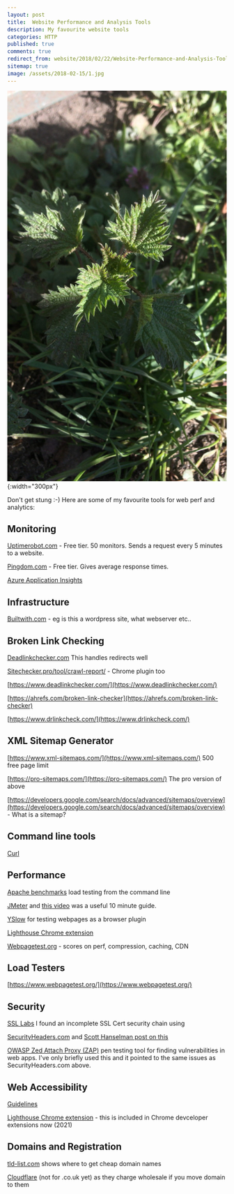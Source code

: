 ```yaml
---
layout: post
title:  Website Performance and Analysis Tools
description: My favourite website tools
categories: HTTP
published: true 
comments: true
redirect_from: website/2018/02/22/Website-Performance-and-Analysis-Tools.html 
sitemap: true
image: /assets/2018-02-15/1.jpg
---
```


![Don't get stung!](/assets/2018-02-15/1.jpg "Don't get stung.."){:width="300px"}

Don't get stung :-) Here are some of my favourite tools for web perf and analytics:

## Monitoring

[Uptimerobot.com](https://uptimerobot.com) - Free tier. 50 monitors. Sends a request every 5 minutes to a website.

[Pingdom.com](https://www.pingdom.com) - Free tier. Gives average response times.  

[Azure Application Insights](https://azure.microsoft.com/en-gb/services/application-insights/)

## Infrastructure

[Builtwith.com](https://builtwith.com) - eg is this a wordpress site, what webserver etc..

## Broken Link Checking

[Deadlinkchecker.com](https://www.deadlinkchecker.com) This handles redirects well

[Sitechecker.pro/tool/crawl-report/](https://sitechecker.pro/tool/crawl-report/) - Chrome plugin too

[https://www.deadlinkchecker.com/](https://www.deadlinkchecker.com/)

[https://ahrefs.com/broken-link-checker](https://ahrefs.com/broken-link-checker)

[https://www.drlinkcheck.com/](https://www.drlinkcheck.com/)

## XML Sitemap Generator

[https://www.xml-sitemaps.com/](https://www.xml-sitemaps.com/) 500 free page limit

[https://pro-sitemaps.com/](https://pro-sitemaps.com/) The pro version of above


[https://developers.google.com/search/docs/advanced/sitemaps/overview](https://developers.google.com/search/docs/advanced/sitemaps/overview) - What is a sitemap?


## Command line tools

[Curl](/cmder/2018/01/30/Cmder-Shell.html#curl)

## Performance

[Apache benchmarks](/apachebenchmarks/2018/02/01/Apache-Benchmarks.html) load testing from the command line  

[JMeter](https://jmeter.apache.org) and [this video](https://www.youtube.com/watch?v=8NLeq-QxkSw) was a useful 10 minute guide.


[YSlow](http://yslow.org/) for testing webpages as a browser plugin  

[Lighthouse Chrome extension](https://developers.google.com/web/tools/lighthouse/)  

[Webpagetest.org](https://www.webpagetest.org) - scores on perf, compression, caching, CDN

## Load Testers

[https://www.webpagetest.org/](https://www.webpagetest.org/)

## Security

[SSL Labs](https://www.ssllabs.com/ssltest/)  I found an incomplete SSL Cert security chain using

[SecurityHeaders.com](https://securityheaders.com/) and [Scott Hanselman post on this](https://www.hanselman.com/blog/EasilyAddingSecurityHeadersToYourASPNETCoreWebAppAndGettingAnAGrade.aspx)

[OWASP Zed Attach Proxy (ZAP)](https://github.com/zaproxy/zaproxy/wiki/Introduction) pen testing tool for finding vulnerabilities in web apps. I've only briefly used this and it pointed to the same issues as SecurityHeaders.com above.

## Web Accessibility

[Guidelines](https://www.wuhcag.com/wcag-checklist/)

[Lighthouse Chrome extension](https://chrome.google.com/webstore/detail/lighthouse/blipmdconlkpinefehnmjammfjpmpbjk?hl=en) - this is included in Chrome devceloper extensions now (2021)

## Domains and Registration

[tld-list.com](https://tld-list.com/)  shows where to get cheap domain names  

[Cloudflare](https://cloudflare.com) (not for .co.uk yet) as they charge wholesale if you move domain to them  
